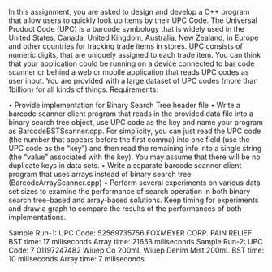 In this assignment, you are asked to design and develop a C++ program that allow users to quickly look up items by their UPC Code. The Universal Product Code (UPC) is a barcode symbology that is widely used in the United States, Canada, United Kingdom, Australia, New Zealand, in Europe and other countries for tracking trade items in stores. UPC consists of numeric digits, that are uniquely assigned to each trade item. You can think that your application could be running on a device connected to bar code scanner or behind a web or mobile application that reads UPC codes as user input. You are provided with a large dataset of UPC codes (more than 1billion) for all kinds of things. Requirements: 

• Provide implementation for Binary Search Tree header file 
• Write a barcode scanner client program that reads in the provided data file into a binary search tree object, use UPC code as the key and name your program as BarcodeBSTScanner.cpp. For simplicity, you can just read the UPC code (the number that appears before the first comma) into one field (use the UPC code as the “key”) and then read the remaining info into a single string (the “value” associated with the key). You may assume that there will be no duplicate keys in data sets. 
• Write a separate barcode scanner client program that uses arrays instead of binary search tree (BarcodeArrayScanner.cpp) 
• Perform several experiments on various data set sizes to examine the performance of search operation in both binary search tree-based and array-based solutions. Keep timing for experiments and draw a graph to compare the results of the performances of both implementations.

Sample Run-1: 
  UPC Code: 52569735756 FOXMEYER CORP. PAIN RELIEF BST time: 17 miliseconds Array time: 21653 miliseconds
Sample Run-2: UPC Code: 7
  01197247482 Wiuep Co 200mL Wiuep Denim Mist 200mL BST time: 10 miliseconds Array time: 7 miliseconds
